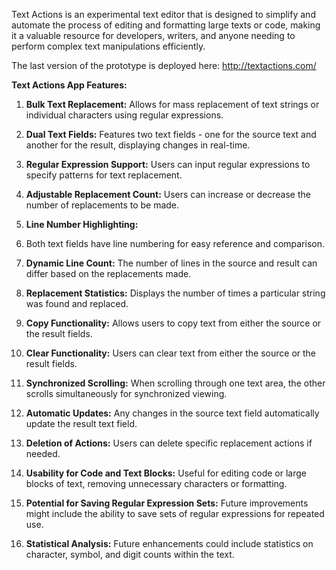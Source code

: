 Text Actions is an experimental text editor that is designed to simplify and automate the process of editing and formatting large texts or code, making it a valuable resource for developers, writers, and anyone needing to perform complex text manipulations efficiently.

The last version of the prototype is deployed here:
http://textactions.com/


**Text Actions App Features:**

1. **Bulk Text Replacement:**
   Allows for mass replacement of text strings or individual characters using regular expressions.

2. **Dual Text Fields:**
   Features two text fields - one for the source text and another for the result, displaying changes in real-time.

3. **Regular Expression Support:**
   Users can input regular expressions to specify patterns for text replacement.

4. **Adjustable Replacement Count:**
   Users can increase or decrease the number of replacements to be made.

5. **Line Number Highlighting:**
6. Both text fields have line numbering for easy reference and comparison.

6. **Dynamic Line Count:**
   The number of lines in the source and result can differ based on the replacements made.

7. **Replacement Statistics:**
   Displays the number of times a particular string was found and replaced.

8. **Copy Functionality:**
   Allows users to copy text from either the source or the result fields.

9. **Clear Functionality:**
    Users can clear text from either the source or the result fields.

10. **Synchronized Scrolling:**
    When scrolling through one text area, the other scrolls simultaneously for synchronized viewing.

11. **Automatic Updates:**
    Any changes in the source text field automatically update the result text field.

12. **Deletion of Actions:**
    Users can delete specific replacement actions if needed.

13. **Usability for Code and Text Blocks:** 
Useful for editing code or large blocks of text, removing unnecessary characters or formatting.

14. **Potential for Saving Regular Expression Sets:**
    Future improvements might include the ability to save sets of regular expressions for repeated use.

15. **Statistical Analysis:**
    Future enhancements could include statistics on character, symbol, and digit counts within the text.
